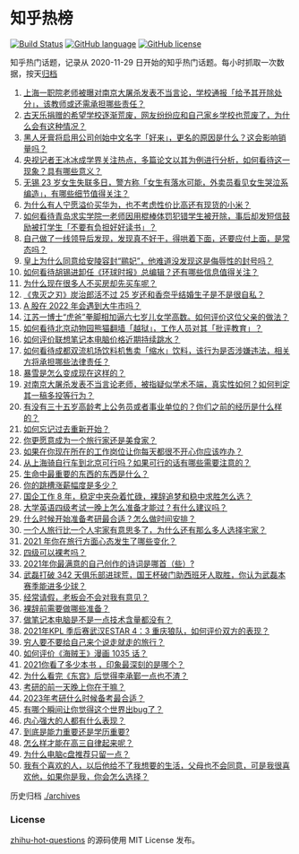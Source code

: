 # 知乎热榜
[![Build Status](https://github.com/ToWeLong/zhihu-hot-questions/workflows/CI/badge.svg)](https://github.com/ToWeLong/zhihu-hot-questions/actions)
[![GitHub language](https://img.shields.io/badge/language-golang-orange.svg)](https://golang.org/)
[![GitHub license](https://img.shields.io/github/license/ToWeLong/zhihu-hot-questions)](https://github.com/ToWeLong/zhihu-hot-questions/blob/main/LICENSE)

知乎热门话题，记录从 2020-11-29 日开始的知乎热门话题。每小时抓取一次数据，按天[归档](./archives)

<!-- BEGIN -->

1. [上海一职院老师被曝对南京大屠杀发表不当言论，学校通报「给予其开除处分」，该教师或还需承担哪些责任？](https://www.zhihu.com/question/506361711)
1. [古天乐捐赠的希望学校逐渐荒废，网友纷纷应和自己家乡学校也荒废了，为什么会有这种情况？](https://www.zhihu.com/question/506176235)
1. [黑人牙膏将启用公司创始中文名字「好来」，更名的原因是什么？这会影响销量吗？](https://www.zhihu.com/question/506080178)
1. [央视记者王冰冰成学界关注热点，多篇论文以其为例进行分析，如何看待这一现象？具有哪些意义？](https://www.zhihu.com/question/505933473)
1. [无锡 23 岁女生失联多日，警方称「女生有落水可能，外卖员看见女生哭泣系编造」，有哪些细节值得关注？](https://www.zhihu.com/question/506416671)
1. [为什么有人宁愿溢价买华为，也不考虑性价比高还有现货的小米？](https://www.zhihu.com/question/503723818)
1. [如何看待青岛求实学院一老师因用棍棒体罚犯错学生被开除，事后却发短信鼓励被打学生「不要有负担好好读书」？](https://www.zhihu.com/question/505059742)
1. [自己做了一线领导后发现，发现真不好干，得哄着下面，还要应付上面，是常态吗？](https://www.zhihu.com/question/506316955)
1. [皇上为什么同意给安陵容封“鹂妃”，他难道没发现这是侮辱性的封号吗？](https://www.zhihu.com/question/335556545)
1. [如何看待胡锡进卸任《环球时报》总编辑？还有哪些信息值得关注？](https://www.zhihu.com/question/506411922)
1. [为什么现在很多人不买房却先买车呢？](https://www.zhihu.com/question/494247479)
1. [《鬼灭之刃》炭治郎活不过 25 岁还和香奈乎结婚生子是不是很自私？](https://www.zhihu.com/question/441946476)
1. [A 股在 2022 年会遇到大牛市吗？](https://www.zhihu.com/question/496285770)
1. [江苏一博士“虎爸”拳脚相加逼六七岁儿女学高数。如何评价这位父亲的做法？](https://www.zhihu.com/question/506109818)
1. [如何看待北京动物园熊猫翻墙「越狱」，工作人员对其「批评教育」？](https://www.zhihu.com/question/506267595)
1. [如何评价联想笔记本电脑价格近期持续跳水？](https://www.zhihu.com/question/505139385)
1. [如何看待成都双流机场饮料机售卖「缩水」饮料，该行为是否涉嫌违法，相关方将承担哪些法律责任？](https://www.zhihu.com/question/506390531)
1. [暴雪是怎么变成现在这样的？](https://www.zhihu.com/question/495070369)
1. [对南京大屠杀发表不当言论老师，被指疑似学术不端，真实性如何？如何判定其一稿多投等行为？](https://www.zhihu.com/question/506412644)
1. [有没有三十五岁高龄考上公务员或者事业单位的？你们之前的经历是什么样的？](https://www.zhihu.com/question/278552649)
1. [如何忘记过去重新开始？](https://www.zhihu.com/question/504214509)
1. [你更愿意成为一个旅行家还是美食家？](https://www.zhihu.com/question/503890375)
1. [如果在你现在所在的工作岗位让你每天都很不开心你应该咋办？](https://www.zhihu.com/question/500207304)
1. [从上海骑自行车到北京可行吗？如果可行的话有哪些需要注意的？](https://www.zhihu.com/question/502269774)
1. [生命中最重要的东西的东西是什么？](https://www.zhihu.com/question/503685367)
1. [你的跳槽涨薪幅度是多少？](https://www.zhihu.com/question/504101286)
1. [国企工作 8 年，稳定中夹杂着忙碌，裸辞追梦和稳中求胜怎么选？](https://www.zhihu.com/question/504410661)
1. [大学英语四级考试一晚上怎么准备才能过？有什么建议吗？](https://www.zhihu.com/question/360759673)
1. [什么时候开始准备考研最合适？怎么做时间安排？](https://www.zhihu.com/question/20063696)
1. [一个人旅行比一个人宅家有意思多了，为什么还有那么多人选择宅家？](https://www.zhihu.com/question/504260676)
1. [2021 年你在旅行方面心态发生了哪些变化？](https://www.zhihu.com/question/501239645)
1. [四级可以裸考吗？](https://www.zhihu.com/question/454802005)
1. [2021年你最满意的自己创作的诗词是哪首（些）?](https://www.zhihu.com/question/506343353)
1. [武磊打破 342 天俱乐部进球荒，国王杯破门助西班牙人取胜，你认为武磊本赛季能进多少球？](https://www.zhihu.com/question/506131639)
1. [经常请假，老板会不会对我有意见？](https://www.zhihu.com/question/505885381)
1. [裸辞前需要做哪些准备？](https://www.zhihu.com/question/498580929)
1. [做笔记本电脑是不是一点技术含量都没有？](https://www.zhihu.com/question/506343024)
1. [2021年KPL 季后赛武汉ESTAR 4：3 重庆狼队，如何评价双方的表现？](https://www.zhihu.com/question/506540164)
1. [穷人要不要给自己来个说走就走的旅行？](https://www.zhihu.com/question/502505536)
1. [如何评价《海贼王》漫画 1035 话？](https://www.zhihu.com/question/506055968)
1. [2021你看了多少本书 ，印象最深刻的是哪个？](https://www.zhihu.com/question/505427968)
1. [为什么看完《东宫》后觉得李承鄞一点也不渣？](https://www.zhihu.com/question/331046489)
1. [考研的前一天晚上你在干嘛？](https://www.zhihu.com/question/362092769)
1. [2023年考研什么时候备考最合适？](https://www.zhihu.com/question/427750492)
1. [有哪个瞬间让你觉得这个世界出bug了？](https://www.zhihu.com/question/278294552)
1. [内心强大的人都有什么表现？](https://www.zhihu.com/question/355778275)
1. [到底是能力重要还是学历重要?](https://www.zhihu.com/question/505708952)
1. [怎么样才能在高三自律起来呢？](https://www.zhihu.com/question/505620786)
1. [为什么电脑c盘推荐只留一点？](https://www.zhihu.com/question/505818236)
1. [我有个喜欢的人，以后他给不了我想要的生活，父母也不会同意，可是我很喜欢他，如果你是我，你会怎么选择？](https://www.zhihu.com/question/504895865)

<!-- END -->

历史归档 [./archives](./archives)


### License
[zhihu-hot-questions](https://github.com/towelong/zhihu-hot-questions) 的源码使用 MIT License 发布。